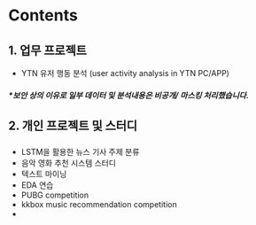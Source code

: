 # Contents
## 1. 업무 프로젝트
* YTN 유저 행동 분석 (user activity analysis in YTN PC/APP)


##### *보안 상의 이유로 일부 데이터 및 분석내용은 비공개/ 마스킹 처리했습니다.
     

## 2. 개인 프로젝트 및 스터디
### 
* LSTM을 활용한 뉴스 기사 주제 분류
* 음악 영화 추천 시스템 스터디
* 텍스트 마이닝
* EDA 연습
 * PUBG competition
 * kkbox music recommendation competition
 * 
